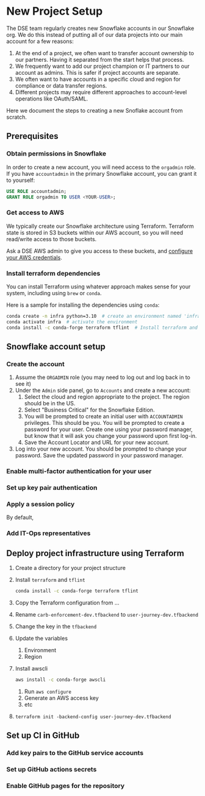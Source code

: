 # New Project Setup

The DSE team regularly creates new Snowflake accounts in our Snowflake org.
We do this instead of putting all of our data projects into our main account for a few reasons:

1. At the end of a project, we often want to transfer account ownership to our partners.
    Having it separated from the start helps that process.
1. We frequently want to add our project champion or IT partners to our account as admins.
    This is safer if project accounts are separate.
1. We often want to have accounts in a specific cloud and region for compliance or data transfer regions.
1. Different projects may require different approaches to account-level operations like OAuth/SAML.

Here we document the steps to creating a new Snoflake account from scratch.

## Prerequisites

### Obtain permissions in Snowflake

In order to create a new account, you will need access to the `orgadmin` role.
If you have `accountadmin` in the primary Snowflake account, you can grant it to yourself:

```sql
USE ROLE accountadmin;
GRANT ROLE orgadmin TO USER <YOUR-USER>;
```

### Get access to AWS

We typically create our Snowflake architecture using Terraform.
Terraform state is stored in S3 buckets within our AWS account,
so you will need read/write access to those buckets.

Ask a DSE AWS admin to give you access to these buckets,
and [configure your AWS credentials](./setup.md#aws).


### Install terraform dependencies

You can install Terraform using whatever approach makes sense for your system,
including using `brew` or `conda`.

Here is a sample for installing the dependencies using `conda`:

```bash
conda create -n infra python=3.10  # create an environment named 'infra'
conda activate infra  # activate the environment
conda install -c conda-forge terraform tflint  # Install terraform and tflint
```

## Snowflake account setup

### Create the account

1. Assume the `ORGADMIN` role (you may need to log out and log back in to see it)
1. Under the `Admin` side panel, go to `Accounts` and create a new account:
    1. Select the cloud and region appropriate to the project. The region should be in the US.
    1. Select "Business Critical" for the Snowflake Edition.
    1. You will be prompted to create an initial user with `ACCOUNTADMIN` privileges. This should be you. You will be prompted to create a password for your user. Create one using your password manager, but know that it will ask you change your password upon first log-in.
    1. Save the Account Locator and URL for your new account.
1. Log into your new account. You should be prompted to change your password. Save the updated password in your password manager.

### Enable multi-factor authentication for your user

### Set up key pair authentication

### Apply a session policy

By default,

### Add IT-Ops representatives

## Deploy project infrastructure using Terraform

1. Create a directory for your project structure
1. Install `terraform` and `tflint`
    ```bash
    conda install -c conda-forge terraform tflint
    ```
1. Copy the Terraform configuration from ...
1. Rename `carb-enforcement-dev.tfbackend` to `user-journey-dev.tfbackend`
1. Change the key in the `tfbackend`
1. Update the variables
    1. Environment
    1. Region
1. Install awscli
    ```bash
    aws install -c conda-forge awscli
    ```
    1. Run `aws configure`
    1. Generate an AWS access key
    1. etc

1. `terraform init -backend-config user-journey-dev.tfbackend`

## Set up CI in GitHub

### Add key pairs to the GitHub service accounts

### Set up GitHub actions secrets

### Enable GitHub pages for the repository
